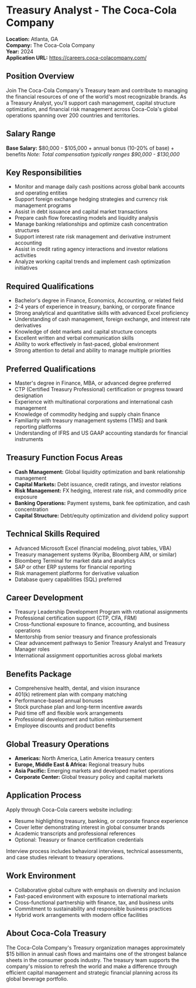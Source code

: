 # Treasury Analyst - The Coca-Cola Company
**Location:** Atlanta, GA  
**Company:** The Coca-Cola Company  
**Year:** 2024  
**Application URL:** https://careers.coca-colacompany.com/

## Position Overview
Join The Coca-Cola Company's Treasury team and contribute to managing the financial resources of one of the world's most recognizable brands. As a Treasury Analyst, you'll support cash management, capital structure optimization, and financial risk management across Coca-Cola's global operations spanning over 200 countries and territories.

## Salary Range
**Base Salary:** $80,000 - $105,000 + annual bonus (10-20% of base) + benefits
*Note: Total compensation typically ranges $90,000 - $130,000*

## Key Responsibilities
- Monitor and manage daily cash positions across global bank accounts and operating entities
- Support foreign exchange hedging strategies and currency risk management programs
- Assist in debt issuance and capital market transactions
- Prepare cash flow forecasting models and liquidity analysis
- Manage banking relationships and optimize cash concentration structures
- Support interest rate risk management and derivative instrument accounting
- Assist in credit rating agency interactions and investor relations activities
- Analyze working capital trends and implement cash optimization initiatives

## Required Qualifications
- Bachelor's degree in Finance, Economics, Accounting, or related field
- 2-4 years of experience in treasury, banking, or corporate finance
- Strong analytical and quantitative skills with advanced Excel proficiency
- Understanding of cash management, foreign exchange, and interest rate derivatives
- Knowledge of debt markets and capital structure concepts
- Excellent written and verbal communication skills
- Ability to work effectively in fast-paced, global environment
- Strong attention to detail and ability to manage multiple priorities

## Preferred Qualifications
- Master's degree in Finance, MBA, or advanced degree preferred
- CTP (Certified Treasury Professional) certification or progress toward designation
- Experience with multinational corporations and international cash management
- Knowledge of commodity hedging and supply chain finance
- Familiarity with treasury management systems (TMS) and bank reporting platforms
- Understanding of IFRS and US GAAP accounting standards for financial instruments

## Treasury Function Focus Areas
- **Cash Management:** Global liquidity optimization and bank relationship management
- **Capital Markets:** Debt issuance, credit ratings, and investor relations
- **Risk Management:** FX hedging, interest rate risk, and commodity price exposure
- **Banking Operations:** Payment systems, bank fee optimization, and cash concentration
- **Capital Structure:** Debt/equity optimization and dividend policy support

## Technical Skills Required
- Advanced Microsoft Excel (financial modeling, pivot tables, VBA)
- Treasury management systems (Kyriba, Bloomberg AIM, or similar)
- Bloomberg Terminal for market data and analytics
- SAP or other ERP systems for financial reporting
- Risk management platforms for derivative valuation
- Database query capabilities (SQL) preferred

## Career Development
- Treasury Leadership Development Program with rotational assignments
- Professional certification support (CTP, CFA, FRM)
- Cross-functional exposure to finance, accounting, and business operations
- Mentorship from senior treasury and finance professionals
- Clear advancement pathways to Senior Treasury Analyst and Treasury Manager roles
- International assignment opportunities across global markets

## Benefits Package
- Comprehensive health, dental, and vision insurance
- 401(k) retirement plan with company matching
- Performance-based annual bonuses
- Stock purchase plan and long-term incentive awards
- Paid time off and flexible work arrangements
- Professional development and tuition reimbursement
- Employee discounts and product benefits

## Global Treasury Operations
- **Americas:** North America, Latin America treasury centers
- **Europe, Middle East & Africa:** Regional treasury hubs
- **Asia Pacific:** Emerging markets and developed market operations
- **Corporate Center:** Global treasury policy and capital markets

## Application Process
Apply through Coca-Cola careers website including:
- Resume highlighting treasury, banking, or corporate finance experience
- Cover letter demonstrating interest in global consumer brands
- Academic transcripts and professional references
- Optional: Treasury or finance certification credentials

Interview process includes behavioral interviews, technical assessments, and case studies relevant to treasury operations.

## Work Environment
- Collaborative global culture with emphasis on diversity and inclusion
- Fast-paced environment with exposure to international markets
- Cross-functional partnership with finance, tax, and business units
- Commitment to sustainability and responsible business practices
- Hybrid work arrangements with modern office facilities

## About Coca-Cola Treasury
The Coca-Cola Company's Treasury organization manages approximately $15 billion in annual cash flows and maintains one of the strongest balance sheets in the consumer goods industry. The treasury team supports the company's mission to refresh the world and make a difference through efficient capital management and strategic financial planning across its global beverage portfolio.